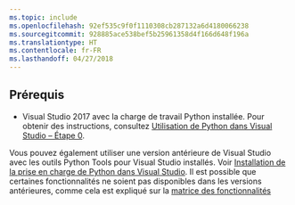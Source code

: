 ```yaml
---
ms.topic: include
ms.openlocfilehash: 92ef535c9f0f1110308cb287132a6d4180066238
ms.sourcegitcommit: 928885ace538bef5b25961358d4f166d648f196a
ms.translationtype: HT
ms.contentlocale: fr-FR
ms.lasthandoff: 04/27/2018
---
```

## <a name="prerequisites"></a>Prérequis

- Visual Studio 2017 avec la charge de travail Python installée. Pour obtenir des instructions, consultez [Utilisation de Python dans Visual Studio – Étape 0](../tutorial-working-with-python-in-visual-studio-step-00-installation.md).

Vous pouvez également utiliser une version antérieure de Visual Studio avec les outils Python Tools pour Visual Studio installés. Voir [Installation de la prise en charge de Python dans Visual Studio](../installing-python-support-in-visual-studio.md). Il est possible que certaines fonctionnalités ne soient pas disponibles dans les versions antérieures, comme cela est expliqué sur la [matrice des fonctionnalités](../overview-of-python-tools-for-visual-studio.md#features-matrix)